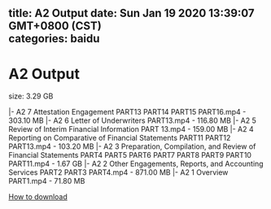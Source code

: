 
title: A2 Output
date: Sun Jan 19 2020 13:39:07 GMT+0800 (CST)    
categories: baidu
---

# A2 Output
size: 3.29 GB
 
 
|- A2 7 Attestation Engagement PART13 PART14 PART15 PART16.mp4 - 303.10 MB
|- A2 6 Letter of Underwriters PART13.mp4 - 116.80 MB
|- A2 5 Review of Interim Financial Information PART 13.mp4 - 159.00 MB
|- A2 4 Reporting on Comparative of Financial Statements PART11 PART12 PART13.mp4 - 103.20 MB
|- A2 3 Preparation, Compilation, and Review of Financial Statements PART4 PART5 PART6 PART7 PART8 PART9 PART10 PART11.mp4 - 1.67 GB
|- A2 2 Other Engagements, Reports, and Accounting Services PART2 PART3 PART4.mp4 - 871.00 MB
|- A2 1 Overview PART1.mp4 - 71.80 MB

[How to download](https://bpcam.bemobtrk.com/go/2ceec3aa-1ca2-46d6-b9ff-aaa5c184517c?jno=2946)